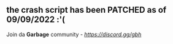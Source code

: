 ## the crash script has been PATCHED as of 09/09/2022 :'(
Join da **Garbage** community - *https://discord.gg/gbh*
